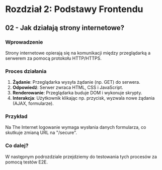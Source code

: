 # Rozdział 2: Podstawy Frontendu
## 02 - Jak działają strony internetowe?

### Wprowadzenie
Strony internetowe opierają się na komunikacji między przeglądarką a serwerem za pomocą protokołu HTTP/HTTPS.

### Proces działania
1. **Żądanie**: Przeglądarka wysyła żądanie (np. GET) do serwera.
2. **Odpowiedź**: Serwer zwraca HTML, CSS i JavaScript.
3. **Renderowanie**: Przeglądarka buduje DOM i wykonuje skrypty.
4. **Interakcja**: Użytkownik klikając np. przycisk, wyzwala nowe żądania (AJAX, formularze).

### Przykład
Na The Internet logowanie wymaga wysłania danych formularza, co skutkuje zmianą URL na "/secure".

### Co dalej?
W następnym podrozdziale przejdziemy do testowania tych procesów za pomocą testów E2E.